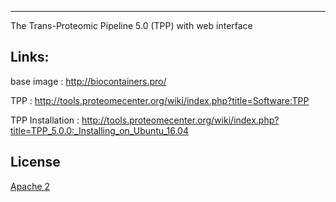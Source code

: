 --------
The Trans-Proteomic Pipeline 5.0 (TPP) with web interface

Links:
-------
base image              : http://biocontainers.pro/

TPP                     : http://tools.proteomecenter.org/wiki/index.php?title=Software:TPP

TPP Installation        : http://tools.proteomecenter.org/wiki/index.php?title=TPP_5.0.0:_Installing_on_Ubuntu_16.04

License
----------

[Apache 2](http://www.apache.org/licenses/LICENSE-2.0)
